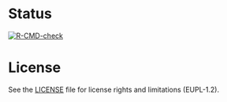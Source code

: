 # Status

[![R-CMD-check](https://github.com/nextpagesoft/HivEstInfTime/workflows/R-CMD-check/badge.svg)](https://github.com/nextpagesoft/HivEstInfTime/actions)

# License

See the [LICENSE](https://github.com/nextpagesoft/HivEstInfTime/blob/master/LICENSE) file for
license rights and limitations (EUPL-1.2).
